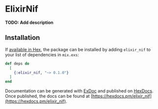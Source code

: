 # ElixirNif

**TODO: Add description**

## Installation

If [available in Hex](https://hex.pm/docs/publish), the package can be installed
by adding `elixir_nif` to your list of dependencies in `mix.exs`:

```elixir
def deps do
  [
    {:elixir_nif, "~> 0.1.0"}
  ]
end
```

Documentation can be generated with [ExDoc](https://github.com/elixir-lang/ex_doc)
and published on [HexDocs](https://hexdocs.pm). Once published, the docs can
be found at [https://hexdocs.pm/elixir_nif](https://hexdocs.pm/elixir_nif).

